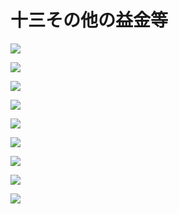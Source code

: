 # 十三その他の益金等

![](https://www.nta.go.jp/tmp/b22666b7-ab24-40ac-9d92-d8c02ed70ae7/images/0e01d2ef5b5a7a4f9a9ac5fc1bcc3675de636b101a79d806525b5f5a191594eb.jpg)

![](https://www.nta.go.jp/tmp/b22666b7-ab24-40ac-9d92-d8c02ed70ae7/images/30d128640f7ffd8ba242d23f80b54445335eb6f32466bc6c8ba3bb8e381213c6.jpg)

![](https://www.nta.go.jp/tmp/b22666b7-ab24-40ac-9d92-d8c02ed70ae7/images/51cee99b2189510ec5808505c5e0d3d5389e0f8cd134944fbc9dc7531d7f78a7.jpg)

![](https://www.nta.go.jp/tmp/b22666b7-ab24-40ac-9d92-d8c02ed70ae7/images/b409e9e4c0461e0238f8235eac5d73829e658a318cb23fc8ff937c3251cbd50f.jpg)

![](https://www.nta.go.jp/tmp/b22666b7-ab24-40ac-9d92-d8c02ed70ae7/images/c25885c6cbee80753176177917c77ba326e192e8eb5a96c2ba5b095a545b017d.jpg)

![](https://www.nta.go.jp/tmp/b22666b7-ab24-40ac-9d92-d8c02ed70ae7/images/2f8f4d96eaec34cb984f7ffd97debf1aad6428c7c4dba276955e8455e36981df.jpg)

![](https://www.nta.go.jp/tmp/b22666b7-ab24-40ac-9d92-d8c02ed70ae7/images/97aa49155ab436abbfac7aa03d8f9527b340138a1fa2bcfa0bb6013322f7c826.jpg)

![](https://www.nta.go.jp/tmp/b22666b7-ab24-40ac-9d92-d8c02ed70ae7/images/b4d79c01d2fdb36215d4898c07e628a022f365ab5d715cbbc3d14560d279d790.jpg)

![](https://www.nta.go.jp/tmp/b22666b7-ab24-40ac-9d92-d8c02ed70ae7/images/a521c494a447496a0a2848f97f57b3ac3ad3b9331868a9c54f162b72feee592e.jpg)